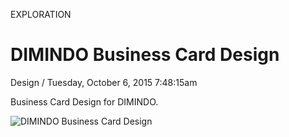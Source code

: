 <p class="type">EXPLORATION</p>

# DIMINDO Business Card Design

<p class="meta">Design  /  Tuesday, October 6, 2015 7:48:15am</p>

Business Card Design for DIMINDO.

![DIMINDO Business Card Design](https://farooq-agent.web.app/assets/images/works/details/8-dimindo-business-card-design/14-behance_layout.jpg)
